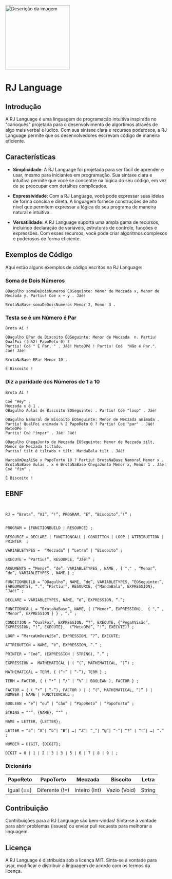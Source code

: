 <img src=https://github.com/jeansilas/RJ-Language/assets/39682690/a66bf3c6-4d73-47bd-9af1-3946c2fbe07a alt="Descrição da imagem" width=200 height=200 /> 

# RJ Language

## Introdução

A RJ Language é uma linguagem de programação intuitiva inspirada no "carioquês" projetada para o desenvolvimento de algortimos através de algo mais verbal e lúdico. Com sua sintaxe clara e recursos poderosos, a RJ Language permite que os desenvolvedores escrevam código de maneira eficiente.

## Características

* **Simplicidade**: A RJ Language foi projetada para ser fácil de aprender e usar, mesmo para iniciantes em programação. Sua sintaxe clara e intuitiva permite que você se concentre na lógica do seu código, em vez de se preocupar com detalhes complicados.

* **Expressividade**: Com a RJ Language, você pode expressar suas ideias de forma concisa e direta. A linguagem fornece construções de alto nível que permitem expressar a lógica do seu programa de maneira natural e intuitiva.

* **Versatilidade**: A RJ Language suporta uma ampla gama de recursos, incluindo declaração de variáveis, estruturas de controle, funções e expressões. Com esses recursos, você pode criar algoritmos complexos e poderosos de forma eficiente.

## Exemplos de Código
Aqui estão alguns exemplos de código escritos na RJ Language:

### Soma de Dois Números
```
OBagulho somaDeDoisNumeros ÉOSeguinte: Menor de Meczada x, Menor de Meczada y. Partiu! Coé x + y . Jáé!

BrotaNaBase somaDeDoisNumeros Menor 2, Menor 3 .
```
### Testa se é um Número é Par
```
Brota Aí ! 

OBagulho EPar de Biscoito ÉOSeguinte: Menor de Meczada  n. Partiu! QualFoi ((n%2) PapoReto 0) ? 
Partiu! Coé " É Par. " . Jáé! MeteOPé ! Partiu! Coé  "Não é Par.". Jáé! Jáé! 

BrotaNaBase EPar Menor 10 .

É Biscoito !
```
### Diz a paridade dos Números de 1 a 10

```
Brota Aí !

Coé "Hey" .
Meczada x é 1 .
OBagulho Aulas de Biscoito ÉOSeguinte: . Partiu! Coé "loop" . Jáé!

OBagulho Namoral de Biscoito ÉOSeguinte: Menor de Meczada animada . Partiu! QualFoi animada % 2 PapoReto 0 ? Partiu! Coé "par" . Jáé! MeteOPé !
Partiu! Coé "ímpar" . Jáé! Jáé!

OBagulho ChegaJunto de Meczada ÉOSeguinte: Menor de Meczada tilt, Menor de Meczada tiltado.
Partiu! tilt é tiltado + tilt. MandaBala tilt . Jáé!

MarcaUmDezAíSe x PapoTorto 10 ? Partiu! BrotaNaBase Namoral Menor x . BrotaNaBase Aulas . x é BrotaNaBase ChegaJunto Menor x, Menor 1 . Jáé! Coé "fim" .

É Biscoito !
```


## EBNF 

```


RJ = “Brota”, “Aí”, “!”, PROGRAM, “É”, “Biscoito”,”!” ;


PROGRAM = {FUNCTIONBUILD | RESOURCE} ;

RESOURCE = DECLARE | FUNCTIONCALL | CONDITION | LOOP | ATTRIBUITION | PRINTER  ;

VARIABLETYPES =  “Meczada” | “Letra” | “Biscoito” ;

EXECUTE = “Partiu!”, RESOURCE, “Jáé!” ;

ARGUMENTS = “Menor”, “de”, VARIABLETYPES , NAME , { "," , “Menor”, “de”, VARIABLETYPES , NAME } ;

FUNCTIONBUILD = ”OBagulho”, NAME, “de”, VARIABLETYPES, “ÉOSeguinte:”, {ARGUMENTS}, “.”, “Partiu!”, RESOURCE, {“MandaBala”, EXPRESSION}, “Jáé!” ;

DECLARE = VARIABLETYPES, NAME, “é”, EXPRESSION, “.”;

FUNCTIONCALL = “BrotaNaBase”, NAME, { (“Menor”, EXPRESSION),  { ",“ , "Menor”, EXPRESSION } } , “.” ;

CONDITION = “QualFoi”, EXPRESSION, “?”, EXECUTE, {“PegaAVisão”, EXPRESSION, “!”, EXECUTE},  (“MeteOPé”, “!”, EXECUTE)? ;

LOOP = “MarcaUmDezAíSe”, EXPRESSION, “?”, EXECUTE;

ATTRIBUTION = NAME, “é”, EXPRESSION, “.” ;

PRINTER = “Coé”, (EXPRESSION | STRING), “.” ;

EXPRESSION =  MATHEMATICAL | ( “(”, MATHEMATICAL, “)”) ;

MATHEMATICAL = TERM, { (“+” | “-”), TERM } ;

TERM = FACTOR, { ( “*” | “/” | “%” | BOOLEAN ), FACTOR } ;

FACTOR = ( ( “+” | “-”), FACTOR ) | ( “(“, MATHEMATICAL, “)” ) | NUMBER | NAME | FUNCTIONCALL ;

BOOLEAN = “e”| “ou” | “câo” | “PapoReto” | “PapoTorto” ;

STRING = “"”, {NAME}, “"” ;

NAME = LETTER, {LETTER};

LETTER = “a”| ”A”| “b”| “B”| …| “Z”| “_”| “@”| “-”| “?” | “!”| …| “.” ;

NUMBER = DIGIT, {DIGIT}; 

DIGIT = 0 | 1 | 2 | 3 | 3 | 5 | 6 | 7 | 8 | 9 | ;

```
### Dicionário

| **PapoReto** | **PapoTorto** | **Meczada** | **Biscoito** | **Letra**| 
|--------------|---------------|-------------|--------------|----------|
|                                                                      |
|  Igual (==)  | Diferente (!=)|Inteiro (Int)| Vazio (Void) |  String  |  

## Contribuição
Contribuições para a RJ Language são bem-vindas! Sinta-se à vontade para abrir problemas (issues) ou enviar pull requests para melhorar a linguagem.

## Licença
A RJ Language é distribuída sob a licença MIT. Sinta-se à vontade para usar, modificar e distribuir a linguagem de acordo com os termos da licença.




